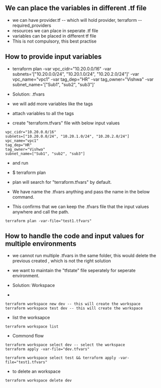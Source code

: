 ## We can place the variables in different .tf file 
* we can have provider.tf -- which will hold provider, terraform -- required_providers
* resources we can place in seperate .tf file
* variables can be placed in different tf file 
* This is not compulsory, this best practise 

## How to provide input variables 

* terraform plan -var vpc_cidr="10.20.0.0/16" -var subnets='["10.20.0.0/24", "10.20.1.0/24", "10.20.2.0/24"]' -var vpc_name="vpc1" -var tag_dep="HR" -var tag_owner="Vishwa" -var subnet_name='["Sub1", "sub2", "sub3"]'

* Solution: .tfvars 
* we will add more variables like the tags
* attach variables to all the tags 
* create "terraform.tfvars" file with below input values
```
vpc_cidr="10.20.0.0/16"
subnets=["10.20.0.0/24", "10.20.1.0/24", "10.20.2.0/24"] 
vpc_name="vpc1" 
tag_dep="HR" 
tag_owner="Vishwa" 
subnet_name=["Sub1", "sub2", "sub3"]
```
* and run 
* $ terraform plan
* plan will search for "terraform.tfvars" by default.

* We have name the .tfvars anything and pass the name in the below command. 
* This confirms that we can keep the .tfvars file that the input values anywhere and call the path.
```
terraform plan -var-file="test1.tfvars" 
```

## How to handle the code and input values for multiple environments

* we cannot run multiple .tfvars in the same folder, this would delete the previous created , which is not the right solution
* we want to maintain the "tfstate" file seperately for seperate environment.

* Solution: Workspace
* 

```
terraform workspace new dev -- this will create the workspace
terraform workspace test dev -- this will create the workspace
```

* list the worksapce
```
terraform workspace list 
```
* Commond flow 
```
terraform workspace select dev -- select the workspace
terraform apply -var-file="dev.tfvars"

terraform workspace select test && terraform apply -var-file="test1.tfvars"

```

* to delete an workspace 
```
terraform workspace delete dev
```